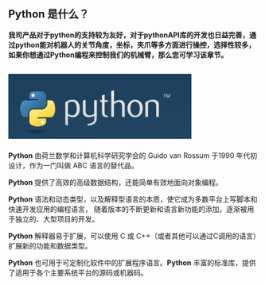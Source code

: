 ## Python 是什么？

**我司产品对于python的支持较为友好，对于pythonAPI库的开发也日益完善，通过python能对机器人的关节角度，坐标，夹爪等多方面进行操控，选择性较多，如果你想通过Python编程来控制我们的机械臂，那么您可学习该章节。**

## ![README1](../../../resource\3-FunctionsAndApplications\6.developmentGuide\python/python.jpg)

**Python** 由荷兰数学和计算机科学研究学会的 Guido van Rossum 于1990 年代初设计，作为一门叫做 ABC 语言的替代品。

**Python** 提供了高效的高级数据结构，还能简单有效地面向对象编程。

**Python** 语法和动态类型，以及解释型语言的本质，使它成为多数平台上写脚本和快速开发应用的编程语言， 随着版本的不断更新和语言新功能的添加，逐渐被用于独立的、大型项目的开发。

**Python** 解释器易于扩展，可以使用 C 或 C++（或者其他可以通过C调用的语言）扩展新的功能和数据类型。

**Python** 也可用于可定制化软件中的扩展程序语言。**Python** 丰富的标准库，提供了适用于各个主要系统平台的源码或机器码。